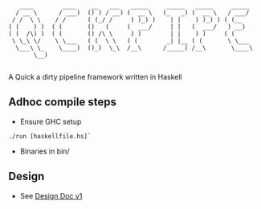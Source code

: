 ```

   ____        ____    __   ___   _____     _____   _____     _____  
  / __ \      / ___)  () ) / __) (  __ \   (_   _) (  __ \   / ___/  
 / /  \ \    / /      ( (_/ /     ) )_) )    | |    ) )_) ) ( (__    
( (    ) )  ( (       ()   (     (  ___/     | |   (  ___/   ) __)   
( (  /\) )  ( (       () /\ \     ) )        | |    ) )     ( (      
 \ \_\ \/    \ \___   ( (  \ \   ( (        _| |__ ( (       \ \___  
  \___\ \_    \____)  ()_)  \_\  /__\      /_____( /__\       \____\ 
       \__)                                                          


```

<!-- vscode-markdown-toc -->

<!-- vscode-markdown-toc-config
	numbering=true
	autoSave=true
	/vscode-markdown-toc-config -->
<!-- /vscode-markdown-toc -->


A Quick a dirty pipeline framework written in Haskell

## <a name='Adhoccompilesteps'></a>Adhoc compile steps

- Ensure GHC setup

```
./run [haskellfile.hs]`
```

- Binaries in bin/

## Design
- See [Design Doc v1](docs/design.md)

